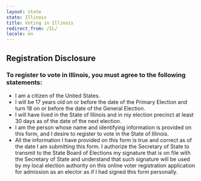 ```yaml
---
layout: state
state: Illinois
title: Voting in Illinois
redirect_from: /IL/
locale: en
---
```


## Registration Disclosure

### To register to vote in Illinois, you must agree to the following statements:


* I am a citizen of the United States.
* I will be 17 years old on or before the date of the Primary Election and turn 18 on or before the date of the General Election.
* I will have lived in the State of Illinois and in my election precinct at least 30 days as of the date of the next election.
* I am the person whose name and identifying information is provided on this form, and I desire to register to vote in the State of Illinois.
* All the information I have provided on this form is true and correct as of the date I am submitting this form.
I authorize the Secretary of State to transmit to the State Board of Elections my signature that is on file with the Secretary of State and understand that such signature will be used by my local election authority on this online voter registration application for admission as an elector as if I had signed this form personally.
